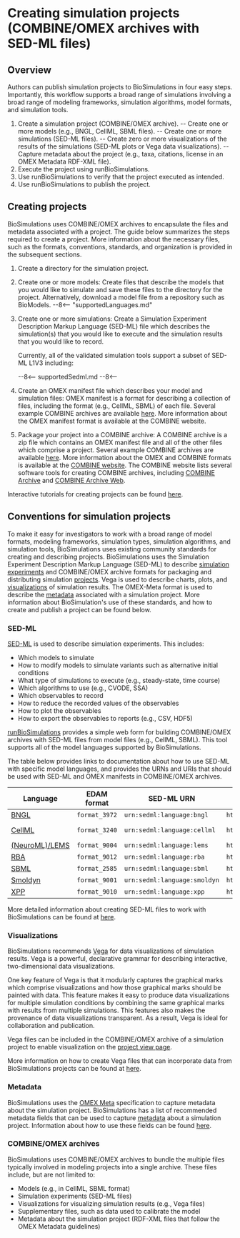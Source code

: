 # Creating simulation projects (COMBINE/OMEX archives with SED-ML files)

## Overview

Authors can publish simulation projects to BioSimulations in four easy steps. Importantly, this workflow supports a broad range of simulations involving a broad range of modeling frameworks, simulation algorithms, model formats, and simulation tools.

1. Create a simulation project (COMBINE/OMEX archive).
   -- Create one or more models (e.g., BNGL, CellML, SBML files).
   -- Create one or more simulations (SED-ML files).
   -- Create zero or more visualizations of the results of the simulations (SED-ML plots or Vega data visualizations).
   -- Capture metadata about the project (e.g., taxa, citations, license in an OMEX Metadata RDF-XML file).
2. Execute the project using runBioSimulations.
3. Use runBioSimulations to verify that the project executed as intended.
4. Use runBioSimulations to publish the project.

## Creating projects

BioSimulations uses COMBINE/OMEX archives to encapsulate the files and metadata associated with a project. The guide below summarizes the steps required to create a project. More information about the necessary files, such as the formats, conventions, standards, and organization is provided in the subsequent sections. 

1. Create a directory for the simulation project.

1. Create one or more models: Create files that describe the models that you would like to simulate and save these files to the directory for the project. Alternatively, download a model file from a repository such as BioModels.
    --8<-- "supportedLanguages.md"

1. Create one or more simulations: Create a Simulation Experiment Description Markup Language  (SED-ML) file which describes the simulation(s) that you would like to execute and the simulation results that you would like to record.
 
    Currently, all of the validated simulation tools support a subset of SED-ML L1V3 including:

    --8<--
    supportedSedml.md
    --8<--
    

1. Create an OMEX manifest file which describes your model and simulation files: OMEX manifest is a format for describing a collection of files, including the format (e.g., CellML, SBML) of each file. Several example COMBINE archives are available [here](https://github.com/biosimulators/Biosimulators_test_suite/tree/dev/examples). More information about the OMEX manifest format is available at the COMBINE website.

1. Package your project into a COMBINE archive: A COMBINE archive is a zip file which contains an OMEX manifest file and all of the other files which comprise a project. Several example COMBINE archives are available [here](). More information about the OMEX and COMBINE formats is available at the [COMBINE website](). The COMBINE website lists several software tools for creating COMBINE archives, including [COMBINE Archive]() and [COMBINE Archive Web]().


Interactive tutorials for creating projects can be found [here](https://tutorial.biosimulators.org). 


## Conventions for simulation projects

To make it easy for investigators to work with a broad range of model formats, modeling frameworks, simulation types, simulation algorithms, and simulation tools, BioSimulations uses existing community standards for creating and describing projects. BioSimulations uses the Simulation Experiment Description Markup Language (SED-ML) to describe [simulation experiments](#sed-ml) and COMBINE/OMEX archive formats for packaging and distributing simulation [projects](#combineomex-archives). Vega is used to describe charts, plots, and [visualizations](#visualizations) of simulation results.  The OMEX-Meta format is used to describe the [metadata](#metadata) associated with a simulation project. More information about BioSimulation's use of these standards, and how to create and publish a project can be found below.

### SED-ML 

[SED-ML](https://sed-ml.org/) is used to describe simulation experiments. This includes:

- Which models to simulate
- How to modify models to simulate variants such as alternative initial conditions
- What type of simulations to execute (e.g., steady-state, time course)
- Which algorithms to use (e.g., CVODE, SSA)
- Which observables to record
- How to reduce the recorded values of the observables
- How to plot the observables
- How to export the observables to reports (e.g., CSV, HDF5)

[runBioSimulations](https://run.biosimulations.org/utils/create-project) provides a simple web form for building COMBINE/OMEX archives with SED-ML files from model files (e.g., CellML, SBML). This tool supports all of the model languages supported by BioSimulations. 

The table below provides links to documentation about how to use SED-ML with specific model languages, and provides the URNs and URIs that should be used with SED-ML and OMEX manifests in COMBINE/OMEX archives.

| Language                                                                                                       | EDAM format    | SED-ML URN                    | COMBINE archive specification URI                       | MIME type                 | Extensions        |
| ---------------------------------------------------------------------------------------------------------------|----------------|-------------------------------|---------------------------------------------------------|---------------------------|-------------------|
| [BNGL](https://docs.biosimulators.org/Biosimulators_BioNetGen/tutorial.html)                                   | `format_3972`  | `urn:sedml:language:bngl`     | `http://purl.org/NET/mediatypes/text/bngl+plain`        | `text/bngl+plain`         | `.bngl`           |
| [CellML](http://sed-ml.org/specifications.html)                                                                | `format_3240`  | `urn:sedml:language:cellml`   | `http://identifiers.org/combine.specifications/cellml`  | `application/cellml+xml`  | `.xml`, `.cellml` |
| [(NeuroML)/LEMS](https://docs.neuroml.org/Userdocs/Paths.html)                                                 | `format_9004`  | `urn:sedml:language:lems`     | `http://purl.org/NET/mediatypes/application/lems+xml`   | `application/lems+xml`    | `.xml`            |
| [RBA](https://docs.biosimulators.org/Biosimulators_RBApy/tutorial.html)                                        | `format_9012`  | `urn:sedml:language:rba`      | `http://purl.org/NET/mediatypes/application/rba+zip`    | `application/rba+zip`     | `.zip`            |
| [SBML](http://sed-ml.org/specifications.html)                                                                  | `format_2585`  | `urn:sedml:language:sbml`     | `http://identifiers.org/combine.specifications/sbml`    | `application/sbml+xml`    | `.xml`, `.sbml`   |
| [Smoldyn](https://github.com/ssandrews/Smoldyn/blob/master/Using-Smoldyn-with-SED-ML-COMBINE-BioSimulators.md) | `format_9001`  | `urn:sedml:language:smoldyn`  | `http://purl.org/NET/mediatypes/text/smoldyn+plain`     | `text/smoldyn+plain`      | `.txt`            |
| [XPP](https://docs.biosimulators.org/Biosimulators_XPP/tutorial.html)                                          | `format_9010`  | `urn:sedml:language:xpp`      | `http://purl.org/NET/mediatypes/text/x-xpp`             | `text/x-xpp`              | `.xpp`            |

More detailed information about creating SED-ML files to work with BioSimulations can be found at [here](../concepts/conventions/simulation-experiments.md).

### Visualizations

BioSimulations recommends [Vega](https://vega.github.io/vega/) for data visualizations of simulation results. Vega is a powerful, declarative grammar for describing interactive, two-dimensional data visualizations.

One key feature of Vega is that it modularly captures the graphical marks which comprise visualizations and how those graphical marks should be painted with data. This feature makes it easy to produce data visualizations for multiple simulation conditions by combining the same graphical marks with results from multiple simulations. This features also makes the provenance of data visualizations transparent. As a result, Vega is ideal for collaboration and publication.

Vega files can be included in the COMBINE/OMEX archive of a simulation project to enable visualization on the [project view page](./viewing-projects.md#visualizations).

More information on how to create Vega files that can incorporate data from BioSimulations projects can be found at [here](../concepts/conventions/simulation-run-visualizations.md).

### Metadata 
BioSimulations uses the [OMEX Meta](https://co.mbine.org/standards/omex-metadata) specification to capture metadata about the simulation project. BioSimulations has a list of recommended metadata fields that can be used to capture [metadata](./viewing-projects.md#metadata) about a simulation project. Information about how to use these fields can be found [here](../concepts/conventions/simulation-project-metadata.md).

### COMBINE/OMEX archives

BioSimulations uses COMBINE/OMEX archives to bundle the multiple files typically involved in modeling projects into a single archive. These files include, but are not limited to:

- Models (e.g., in CellML, SBML format)
- Simulation experiments (SED-ML files)
- Visualizations for visualizing simulation results (e.g., Vega files)
- Supplementary files, such as data used to calibrate the model
- Metadata about the simulation project (RDF-XML files that follow the OMEX Metadata guidelines)
